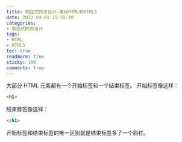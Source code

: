 ```yaml
---
title: 响应式网页设计-基础HTML和HTML5
date: 2022-04-01 15:55:10
categories:
- 响应式网页设计
tags:
- HTML
- HTML5
toc: true
readmore: true
sticky: 100
comments: true
---
```

大部分 HTML 元素都有一个开始标签和一个结束标签。
开始标签像这样：
```html
<h1>
```
结束标签像这样：
```html
</h1>
```
开始标签和结束标签的唯一区别就是结束标签多了一个斜杠。